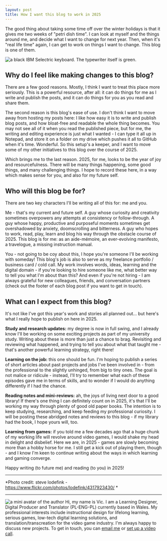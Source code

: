 ```yaml
---
layout: post
title: How I want this blog to work in 2025
---
```


The good thing about taking some time off over the winter holidays is that it gives me two weeks of "petri dish time". I can look at myself and the things around me, and decide what I want to change for next year. Then, when it's "real life time" again, I can get to work on things I want to change. This blog is one of them.

![a black IBM Selectric keyboard. The typewriter itself is green.](https://vic-kostrzewski.github.io/images/keyboard.jpg)

## Why do I feel like making changes to this blog?

There are a few good reasons. Mostly, I think I want to treat this place more seriously. This is a powerful resource, after all: it can do things for me as I write and publish the posts, and it can do things for you as you read and share them.

The second reason is this blog's ease of use. I don't think I want to move away from hosting my posts here: I like how easy it is to write and publish blog posts, and how bloat-free and readable the whole thing becomes. You may not see all of it when you read the published piece, but for me, the writing and editing experience is just what I wanted - I can type it all up in Notepad, and store it on a folder on my drive which pushes it all to GitHub when it's time. Wonderful. So this setup's a keeper, and I want to move some of my other initiatives to this blog over the course of 2025.

Which brings me to the last reason. 2025, for me, looks to be the year of joy and resourcefulness. There will be many things happening, some good things, and many challenging things. I hope to record these here, in a way which makes sense for you, and also for my future self.

## Who will this blog be for?

There are two key characters I'll be writing all of this for: me and you.

Me - that's my current and future self. A guy whose curiosity and creativity sometimes overpowers any attempts at consistency or follow-through. A guy whose happy, productive and purposeful moments sometimes get overshadowed by anxiety, doomscrolling and bitterness. A guy who hopes to work, read, play, learn and blog his way through the obstacle course of 2025. This blog is for me: as an aide-mémoire, an ever-evolving manifesto, a travelogue, a missing instruction manual.

You - not going to be coy about this, I hope you're someone I'll be working with someday! This blog's job is also to serve as my freelance portfolio / business card / cold call. My work involves words, ideas, learning and the digital domain - if you're looking to hire someone like me, what better way to tell you what I'm about than this? And even if you're not hiring - I am always grateful for new colleagues, friends, and conversation partners (check out the footer of each blog post if you want to get in touch).

## What can I expect from this blog?

It's not like I've got this year's work and stories all planned out... but here's what I really hope to publish on here in 2025.

**Study and research updates:** my degree is now in full swing, and I already know I'll be working on some exciting projects as part of my university study. Writing about these is more than just a chance to brag. Revisiting and reviewing what happened, and trying to tell you about what that taught me - that's another powerful learning strategy, right there!

**Learning on the job:** this one should be fun. I'm hoping to publish a series of short articles about past projects and jobs I've been involved in - from the professional to the slightly unhinged, from big to tiny ones. The goal is not malice or ridicule - instead, I'll try to remember what each of these episodes gave me in terms of skills, and to wonder if I would do anything differently if I had the chance.

**Reading notes and mini-reviews:** ah, the joys of living next door to a good library! If there's one thing I can definitely count on in 2025, it's that I'll be working my way through plenty of good old paper books. The intention is to keep studying, researching, and keep feeding my professional curiosity. I will be posting these abridged notes and reviews to this blog - if my library had the book, I hope yours will, too.

**Learning from games:** if you told me a few decades ago that a huge chunk of my working life will revolve around video games, I would shake my head in delight and disbelief. Here we are, in 2025 - games are slowly becoming more than a hobby horse for me. I still get a kick out of playing them, though - and I know I'm keen to continue writing about the ways in which learning and gaming converge.

Happy writing (to future me) and reading (to you) in 2025!

---
*Photo credit: steve lodefink - https://www.flickr.com/photos/lodefink/4317923430/ *

---
![a mini avatar of the author](https://vic-kostrzewski.github.io/images/minime.png)
Hi, my name is Vic. I am a Learning Designer, Digital Producer and Translator (PL-ENG-PL) currently based in Wales. My professional interests include instructional design for lifelong learning, serious games, low-tech digital learning solutions, and translation/transcreation for the video game industry. I'm always happy to discuss new projects. To get in touch, you can [email me](mailto:vic_kostrzewski@posteo.com) or [set up a video call](https://tidycal.com/vickostrzewski/30min).